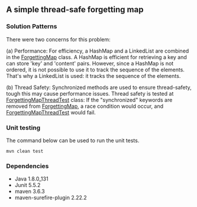 ## A simple thread-safe forgetting map


### Solution Patterns

There were two concerns for this problem: 

(a) Performance: For efficiency, a HashMap and a LinkedList are combined in the [ForgettingMap](https://github.com/keremkocak5/forgettingmap/blob/master/src/main/java/com/kerem/ForgettingMap.java) class. A HashMap is efficient  for retrieving a key and can store 'key' and 'content' pairs. However, since a HashMap is not ordered, it is not possible to use it to track the sequence of the elements. That's why a LinkedList is used: it tracks the sequence of the elements.  
                 
(b) Thread Safety: Synchronized methods are used to ensure thread-safety, tough this may cause performance issues. Thread safety is tested at [ForgettingMapThreadTest](https://github.com/keremkocak5/forgettingmap/blob/master/src/test/java/com/kerem/ForgettingMapThreadTest.java) class: If the "synchronized" keywords are removed from [ForgettingMap](https://github.com/keremkocak5/forgettingmap/blob/master/src/main/java/com/kerem/ForgettingMap.java), a race condition would occur, and  [ForgettingMapThreadTest](https://github.com/keremkocak5/forgettingmap/blob/master/src/test/java/com/kerem/ForgettingMapThreadTest.java) would fail.    

### Unit testing

The command below can be used to run the unit tests.
```
mvn clean test
```

### Dependencies 
- Java 1.8.0_131 
- Junit 5.5.2
- maven 3.6.3
- maven-surefire-plugin 2.22.2